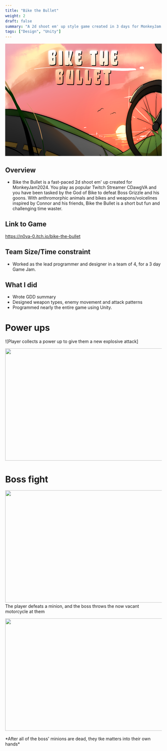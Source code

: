 ```yaml
---
title: "Bike the Bullet"
weight: 2
draft: false
summary: "A 2d shoot em' up style game created in 3 days for MonkeyJam 2024"
tags: ["Design", "Unity"]
---
```

<p><img src="btbmm.png" width="640" height = "360"></p>

## Overview
- Bike the Bullet is a fast-paced 2d shoot em' up created for MonkeyJam2024. You play as popular Twitch Streamer CDawgVA and you have been tasked by the God of Bike to defeat Boss Grizzle and his goons. With anthromorphic animals and bikes and weapons/voicelines inspired by Connor and his friends, Bike the Bullet is a short but fun and challenging time waster.

## Link to Game

https://n0va-0.itch.io/bike-the-bullet

## Team Size/Time constraint
- Worked as the lead programmer and designer in a team of 4, for a 3 day Game Jam.

## What I did
- Wrote GDD summary
- Designed weapon types, enemy movement and attack patterns
- Programmed nearly the entire game using Unity.

##

# Power ups
![Player collects a power up to give them a new explosive attack]<p><img src="powerup.gif" width="640" height = "360"></p>


# Boss fight

<p>
  <img src="motorcycle.gif" width="640" height = "360">
  The player defeats a minion, and the boss throws the now vacant motorcycle at them
</p>


<p><img src="screech.gif" width="640" height = "360"></p>
*After all of the boss' minions are dead, they tke matters into their own hands*
